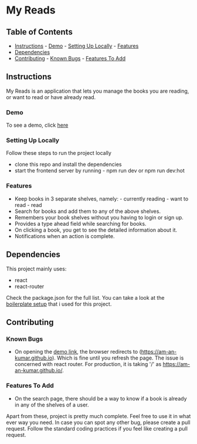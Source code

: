 # My Reads

## Table of Contents

- [Instructions](#instructions) - [Demo](#demo) - [Setting Up Locally](#setting-up-locally) - [Features](#features)
- [Dependencies](#dependencies)
- [Contributing](#contributing) - [Known Bugs](#known-bugs) - [Features To Add](#features-to-add)

## Instructions

My Reads is an application that lets you manage the books you are reading, or want to read or have already read.

### Demo

To see a demo, click [here](https://am-an-kumar.github.io/my-reads/)

### Setting Up Locally

Follow these steps to run the project locally

- clone this repo and install the dependencies
- start the frontend server by running - npm run dev or npm run dev:hot

### Features

- Keep books in 3 separate shelves, namely: - currently reading - want to read - read
- Search for books and add them to any of the above shelves.
- Remembers your book shelves without you having to login or sign up.
- Provides a type ahead field while searching for books.
- On clicking a book, you get to see the detailed information about it.
- Notifications when an action is complete.

## Dependencies

This project mainly uses:

- react
- react-router

Check the package.json for the full list. You can take a look at the [boilerplate setup](https://github.com/am-an-kumar/react-boilerplate) that i used for this project.

## Contributing

### Known Bugs

- On opening the [demo link](https://am-an-kumar.github.io/my-reads/), the browser redirects to (https://am-an-kumar.github.io). Which is fine until you refresh the page. The issue is concerned with react router. For production, it is taking '/' as https://am-an-kumar.github.io/.

### Features To Add

- On the search page, there should be a way to know if a book is already in any of the shelves of a user.

Apart from these, project is pretty much complete. Feel free to use it in what ever way you need. In case you can spot any other bug, please create a pull request. Follow the standard coding practices if you feel like creating a pull request.
